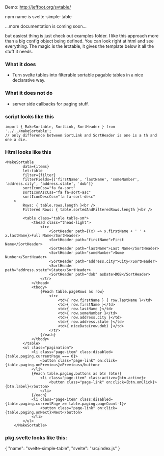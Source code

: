 Demo: http://jeffbot.org/svtable/

npm name is svelte-simple-table

...more documentation is coming soon...

but easiest thing is just check out examples folder.
I like this approach more than a big config object being defined.
You can look right at html and see everything.
The magic is the let:table, it gives the template below it all the stuff it  needs.

### What it does

- Turn svelte tables into filterable sortable pagable tables in a nice declarative way.

### What it does not do
- server side callbacks for paging stuff.

### script looks like this
    import { MakeSortable, SortLink, SortHeader } from '../../makeSortable';
	// only difference between SortLink and SortHeader is one is a th and one a div.
### Html looks like this

	<MakeSortable
			data={items}
			let:table
			filter={filter}
			filterFields={['firstName', 'lastName', 'someNumber', 'address.city', 'address.state', 'dob']}
			sortIconCss="fa fa-sort"
			sortIconAscCss="fa fa-sort-asc"
			sortIconDescCss="fa fa-sort-desc"
		>
			Rows: { table.rows.length }<br />
			Filtered Rows: { table.sortedAndFilteredRows.length }<br />

			<table class="table table-sm">
				<thead class="thead-light">
					<tr>
						<SortHeader path={(x) => x.firstName + ' ' + x.lastName}>Full Name</SortHeader>
						<SortHeader path="firstName">First Name</SortHeader>
						<SortHeader path="lastName">Last Name</SortHeader>
						<SortHeader path="someNumber">Some Number</SortHeader>
						<SortHeader path="address.city">City</SortHeader>
						<SortHeader path="address.state">State</SortHeader>
						<SortHeader path="dob" asDate>DOB</SortHeader>
					</tr>
				</thead>
				<tbody>
					{#each table.pageRows as row}
						<tr>
							<td>{ row.firstName } { row.lastName }</td>
							<td>{ row.firstName }</td>
							<td>{ row.lastName }</td>
							<td>{ row.someNumber }</td>
							<td>{ row.address.city }</td>
							<td>{ row.address.state }</td>
							<td>{ niceDate(row.dob) }</td>
						</tr>
					{/each}
				</tbody>
			</table>
			<ul class="pagination">
				<li class="page-item" class:disabled={table.paging.currentPage === 0}>
					<button class="page-link" on:click={table.paging.onPrevious}>Previous</button>
				</li>
				{#each table.paging.buttons as btn (btn)}
					<li class="page-item" class:active={btn.active}>
						<button class="page-link" on:click={btn.onClick}>{btn.label}</button>
					</li>
				{/each} 
				<li class="page-item" class:disabled={table.paging.currentPage >= table.paging.pageCount-1}>
					<button class="page-link" on:click={table.paging.onNext}>Next</button>
				</li>
			</ul>
		</MakeSortable>
    
	
### pkg.svelte looks like this:
{
  "name": "svelte-simple-table",
  "svelte": "src/index.js"
}

